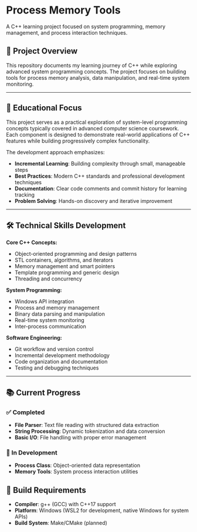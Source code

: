 # Process Memory Tools

A C++ learning project focused on system programming, memory management, and process interaction techniques.

## 🎯 Project Overview

This repository documents my learning journey of C++ while exploring advanced system programming concepts. The project focuses on building tools for process memory analysis, data manipulation, and real-time system monitoring.

---

## 📖 Educational Focus

This project serves as a practical exploration of system-level programming concepts typically covered in advanced computer science coursework. Each component is designed to demonstrate real-world applications of C++ features while building progressively complex functionality.

The development approach emphasizes:
- **Incremental Learning**: Building complexity through small, manageable steps
- **Best Practices**: Modern C++ standards and professional development techniques
- **Documentation**: Clear code comments and commit history for learning tracking
- **Problem Solving**: Hands-on discovery and iterative improvement

---

## 🛠️ Technical Skills Development

**Core C++ Concepts:**
- Object-oriented programming and design patterns
- STL containers, algorithms, and iterators
- Memory management and smart pointers
- Template programming and generic design
- Threading and concurrency

**System Programming:**
- Windows API integration
- Process and memory management
- Binary data parsing and manipulation
- Real-time system monitoring
- Inter-process communication

**Software Engineering:**
- Git workflow and version control
- Incremental development methodology
- Code organization and documentation
- Testing and debugging techniques

---

## 📚 Current Progress

### ✅ Completed
- **File Parser**: Text file reading with structured data extraction
- **String Processing**: Dynamic tokenization and data conversion
- **Basic I/O**: File handling with proper error management

### 🔄 In Development
- **Process Class**: Object-oriented data representation
- **Memory Tools**: System process interaction utilities

## 🔧 Build Requirements

- **Compiler**: g++ (GCC) with C++17 support
- **Platform**: Windows (WSL2 for development, native Windows for system APIs)
- **Build System**: Make/CMake (planned)